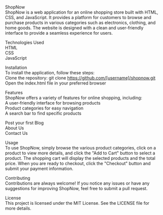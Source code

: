 ShopNow  
ShopNow is a web application for an online shopping store built with HTML, CSS, and JavaScript. It provides a platform for customers to browse and purchase products in various categories such as electronics, clothing, and home goods. The website is designed with a clean and user-friendly interface to provide a seamless experience for users.  

Technologies Used  
HTML  
CSS  
JavaScript  

Installation  
To install the application, follow these steps:  
Clone the repository: git clone https://github.com/[username]/shopnow.git  
Open the index.html file in your preferred browser  

Features  
ShopNow offers a variety of features for online shopping, including:  
A user-friendly interface for browsing products  
Product categories for easy navigation  
A search bar to find specific products  
<!-- The ability to add products to a shopping cart
A shopping cart that displays the selected products and total price
The ability to checkout and submit payment information 
-->
Post your first Blog   
About Us  
Contact Us  

Usage   
To use ShopNow, simply browse the various product categories, click on a product to view more details, and click the "Add to Cart" button to select a product. The shopping cart will display the selected products and the total price. When you are ready to checkout, click the "Checkout" button and submit your payment information.

Contributing  
Contributions are always welcome! If you notice any issues or have any suggestions for improving ShopNow, feel free to submit a pull request. 

License   
This project is licensed under the MIT License. See the LICENSE file for more details.  
